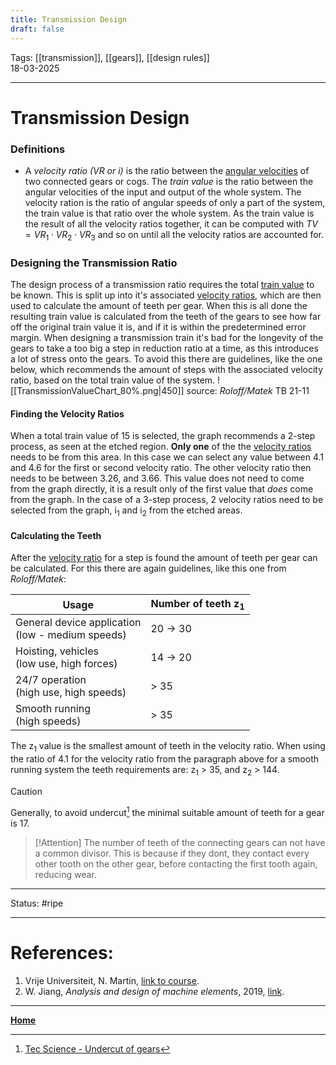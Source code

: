 ```yaml
---
title: Transmission Design
draft: false
---
```

Tags: [[transmission]], [[gears]], [[design rules]]   <br>18-03-2025

---
# Transmission Design
### Definitions
- A _velocity ratio (VR or i)_ is the ratio between the [angular velocities](agular%20velocity) of two connected gears or cogs. The _train value_ is the ratio between the angular velocities of the input and output of the whole system. The velocity ration is the ratio of angular speeds of only a part of the system, the train value is that ratio over the whole system. As the train value is the result of all the velocity ratios together, it can be computed with $TV=VR_1\cdot VR_2\cdot VR_3$ and so on until all the velocity ratios are accounted for.

### Designing the Transmission Ratio
The design process of a transmission ratio requires the total [train value](#Definitions) to be known. This is split up into it's associated [velocity ratios](#Definitions), which are then used to calculate the amount of teeth per gear. When this is all done the resulting train value is calculated from the teeth of the gears to see how far off the original train value it is, and if it is within the predetermined error margin.
When designing a transmission train it's bad for the longevity of the gears to take a too big a step in reduction ratio at a time, as this introduces a lot of stress onto the gears. To avoid this there are guidelines, like the one below, which recommends the amount of steps with the associated velocity ratio, based on the total train value of the system.
![[TransmissionValueChart_80%.png|450]] 
source: _Roloff/Matek_ TB 21-11
#### Finding the Velocity Ratios
When a total train value of 15 is selected, the graph recommends a 2-step process, as seen at the etched region. __Only one__ of the the [velocity ratios](#Definitions) needs to be from this area. In this case we can select any value between 4.1 and 4.6 for the first or second velocity ratio. The other velocity ratio then needs to be between 3.26, and 3.66. This value does not need to come from the graph directly, it is a result only of the first value that _does_ come from the graph.
In the case of a 3-step process, 2 velocity ratios need to be selected from the graph, $\textrm{i}_1$ and $\textrm{i}_2$ from the etched areas. 
#### Calculating the Teeth
After the [velocity ratio](#Definitions) for a step is found the amount of teeth per gear can be calculated.  For this there are again guidelines, like this one from _Roloff/Matek_:

| Usage                                               | Number of teeth $\textrm{z}_1$ |
| --------------------------------------------------- | ------------------------------ |
| General device application<br>(low - medium speeds) | 20 -> 30                       |
| Hoisting, vehicles <br>(low use, high forces)       | 14 -> 20                       |
| 24/7 operation <br>(high use, high speeds)          | > 35                           |
| Smooth running <br>(high speeds)                    | > 35                           |
The $\textrm{z}_1$ value is the smallest amount of teeth in the velocity ratio. When using the ratio of 4.1 for the velocity ratio from the paragraph above for a smooth running system the teeth requirements are: $\textrm{z}_1$ > 35, and $\textrm{z}_2$ > 144.

> [!Caution]
Generally, to avoid undercut[^undercut] the minimal suitable amount of teeth for a gear is 17.

> [!Attention]
> The number of teeth of the connecting gears can not have a common divisor. This is because if they dont, they contact every other tooth on the other gear, before contacting the first tooth again, reducing wear.




---
Status: #ripe

---
# References:
[^undercut]: [Tec Science - Undercut of gears](https://www.tec-science.com/mechanical-power-transmission/involute-gear/undercut/)
1. Vrije Universiteit, N. Martin, [link to course](https://canvas.utwente.nl/courses/15351/modules/77332).
2. W. Jiang, _Analysis and design of machine elements_, 2019, [link](https://ut.on.worldcat.org/oclc/1084505954).
---
__[Home](!%20Machine%20Elements%20Overview.md)__